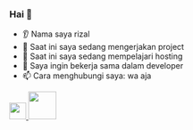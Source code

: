 ### Hai 👋 
* 👂 Nama saya rizal
* 🔭 Saat ini saya sedang mengerjakan project 
* 🌱 Saat ini saya sedang mempelajari hosting
* 🤝 Saya ingin bekerja sama dalam developer
* 📫 Cara menghubungi saya: wa aja




<a href="https://www.instagram.com/zal_x_u/">
  <img height="30" src="https://user-images.githubusercontent.com/46517096/166974368-9798f39f-1f46-499c-b14e-81f0a3f83a06.png"/>
</a>



<a href="https://www.instagram.com/thepiyushmalhotra/">
  <img height="50" src="https://user-images.githubusercontent.com/46517096/166974368-9798f39f-1f46-499c-b14e-81f0a3f83a06.png"/>
</a>
